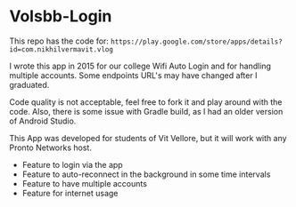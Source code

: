 Volsbb-Login
====
This repo has the code for:
`https://play.google.com/store/apps/details?id=com.nikhilvermavit.vlog`

I wrote this app in 2015 for our college Wifi Auto Login 
and for handling multiple accounts.
Some endpoints URL's may have changed after I graduated. 

Code quality is not acceptable, feel free to fork it and play around with the code.
Also, there is some issue with Gradle build, as I had an older version of Android Studio.

This App was developed for students of Vit Vellore, but it will work with any Pronto Networks host.

* Feature to login via the app
* Feature to auto-reconnect in the background in some time intervals
* Feature to have multiple accounts
* Feature for internet usage


